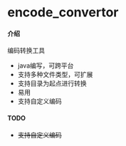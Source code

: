 # encode_convertor

#### 介绍
编码转换工具
- java编写，可跨平台
- 支持多种文件类型，可扩展
- 支持目录为起点进行转换
- 易用
- 支持自定义编码

#### TODO
- ~~支持自定义编码~~
